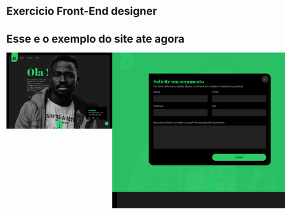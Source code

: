 ﻿# Exercicio Front-End designer 
 <h1>Esse e o exemplo do site ate agora </h1>
 <div style="display: flex;">
 <img style="height:200px; width:auto;" src="https://raw.githubusercontent.com/PauloJsReact/exeProjectFrotendDesigner/main/LAYOUT/home_exemplo.png" alt="exemplo_imagem_site" />

<img style="heigth:200px; width:auto" src="https://raw.githubusercontent.com/PauloJsReact/exeProjectFrotendDesigner/main/LAYOUT/home_imagem/Formulario_orcamento.png" alt="exemplo-imagem-orcamento"/>
</div>
